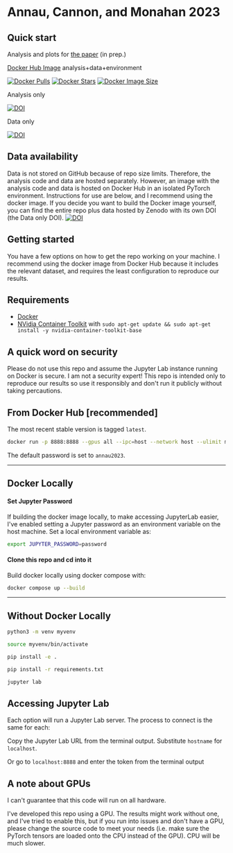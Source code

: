 # Annau, Cannon, and Monahan 2023

## Quick start

Analysis and plots for [the paper]() (in prep.)

[Docker Hub Image](https://hub.docker.com/r/nannau/annau-2023) analysis+data+environment

[![Docker Pulls](https://badgen.net/docker/pulls/trueosiris/godaddypy?icon=docker&label=pulls)](https://hub.docker.com/r/nannau/annau-2023)
[![Docker Stars](https://badgen.net/docker/stars/trueosiris/godaddypy?icon=docker&label=stars)](https://hub.docker.com/r/nannau/annau-2023)
[![Docker Image Size](https://badgen.net/docker/size/trueosiris/godaddypy?icon=docker&label=image%20size)](https://hub.docker.com/r/nannau/annau-2023)

Analysis only

[![DOI](https://zenodo.org/badge/584905308.svg)](https://zenodo.org/badge/latestdoi/584905308)

Data only

[![DOI](https://zenodo.org/badge/DOI/10.5281/zenodo.7604278.svg)](https://doi.org/10.5281/zenodo.7604278)

## Data availability
Data is not stored on GitHub because of repo size limits. Therefore, the analysis code and data are hosted separately. However, an image with the analysis code and data is hosted on Docker Hub in an isolated PyTorch environment. Instructions for use are below, and I recommend using the docker image. If you decide you want to build the Docker image yourself, you can find the entire repo plus data hosted by Zenodo with its own DOI (the Data only DOI).
[![DOI](https://zenodo.org/badge/DOI/10.5281/zenodo.7604278.svg)](https://doi.org/10.5281/zenodo.7604278)

## Getting started

You have a few options on how to get the repo working on your machine. I recommend using the docker image from Docker Hub because it includes the relevant dataset, and requires the least configuration to reproduce our results.

## Requirements
* [Docker](https://docs.docker.com/engine/install/)
* [NVidia Container Toolkit](https://docs.nvidia.com/datacenter/cloud-native/container-toolkit/install-guide.html) with `sudo apt-get update && sudo apt-get install -y nvidia-container-toolkit-base`

## A quick word on security
Please do not use this repo and assume the Jupyter Lab instance running on Docker is secure. I am not a security expert! This repo is intended only to reproduce our results so use it responsibly and don't run it publicly without taking percautions.

## From Docker Hub [recommended]

The most recent stable version is tagged `latest`.

```bash
docker run -p 8888:8888 --gpus all --ipc=host --network host --ulimit memlock=-1 --ulimit stack=67108864 -it --rm nannau/annau-2023:latest
```

The default password is set to `annau2023`. 

---

## Docker Locally

#### Set Jupyter Password
If building the docker image locally, to make accessing JupyterLab easier, I've enabled setting a Jupyter password as an environment variable on the host machine. Set a local environment variable as:

```bash
export JUPYTER_PASSWORD=password
```

#### Clone this repo and cd into it

Build docker locally using docker compose with:

```bash
docker compose up --build
```
---
## Without Docker Locally
```bash
python3 -m venv myvenv
```
```bash
source myvenv/bin/activate
```
```bash
pip install -e .
```
```bash
pip install -r requirements.txt
```
```bash
jupyter lab
```

## Accessing Jupyter Lab
Each option will run a Jupyter Lab server. The process to connect is the same for each:

Copy the Jupyter Lab URL from the terminal output. Substitute `hostname` for `localhost`. 

Or go to `localhost:8888` and enter the token from the terminal output


## A note about GPUs
I can't guarantee that this code will run on all hardware.

I've developed this repo using a GPU. The results might work without one, and I've tried to enable this, but if you run into issues and don't have a GPU, please change the source code to meet your needs (i.e. make sure the PyTorch tensors are loaded onto the CPU instead of the GPU). CPU will be much slower. 

